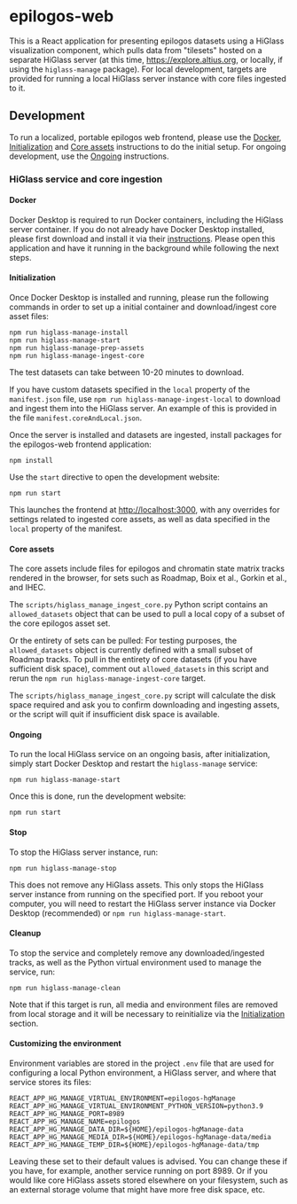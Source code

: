 # epilogos-web

This is a React application for presenting epilogos datasets using a HiGlass visualization component, which pulls data from "tilesets" hosted on a separate HiGlass server (at this time, https://explore.altius.org, or locally, if using the `higlass-manage` package). For local development, targets are provided for running a local HiGlass server instance with core files ingested to it.

## Development

To run a localized, portable epilogos web frontend, please use the [Docker](#docker), [Initialization](#initialization) and [Core assets](#core-assets) instructions to do the initial setup. For ongoing development, use the [Ongoing](#ongoing) instructions.

### HiGlass service and core ingestion

#### Docker

Docker Desktop is required to run Docker containers, including the HiGlass server container. If you do not already have Docker Desktop installed, please first download and install it via their [instructions](https://docs.docker.com/desktop/). Please open this application and have it running in the background while following the next steps.

#### Initialization

Once Docker Desktop is installed and running, please run the following commands in order to set up a initial container and download/ingest core asset files:

```
npm run higlass-manage-install
npm run higlass-manage-start
npm run higlass-manage-prep-assets
npm run higlass-manage-ingest-core
```

The test datasets can take between 10-20 minutes to download.

If you have custom datasets specified in the `local` property of the `manifest.json` file, use `npm run higlass-manage-ingest-local` to download and ingest them into the HiGlass server. An example of this is provided in the file `manifest.coreAndLocal.json`.

Once the server is installed and datasets are ingested, install packages for the epilogos-web frontend application:

```
npm install
```

Use the `start` directive to open the development website:

```
npm run start
```

This launches the frontend at [http://localhost:3000](http://localhost:3000), with any overrides for settings related to ingested core assets, as well as data specified in the `local` property of the manifest.

#### Core assets

The core assets include files for epilogos and chromatin state matrix tracks rendered in the browser, for sets such as Roadmap, Boix et al., Gorkin et al., and IHEC.

The `scripts/higlass_manage_ingest_core.py` Python script contains an `allowed_datasets` object that can be used to pull a local copy of a subset of the core epilogos asset set. 

Or the entirety of sets can be pulled: For testing purposes, the `allowed_datasets` object is currently defined with a small subset of Roadmap tracks. To pull in the entirety of core datasets (if you have sufficient disk space), comment out `allowed_datasets` in this script and rerun the `npm run higlass-manage-ingest-core` target. 

The `scripts/higlass_manage_ingest_core.py` script will calculate the disk space required and ask you to confirm downloading and ingesting assets, or the script will quit if insufficient disk space is available.

#### Ongoing

To run the local HiGlass service on an ongoing basis, after initialization, simply start Docker Desktop and restart the `higlass-manage` service:

```
npm run higlass-manage-start
```

Once this is done, run the development website:

```
npm run start
```

#### Stop

To stop the HiGlass server instance, run:

```
npm run higlass-manage-stop
```

This does not remove any HiGlass assets. This only stops the HiGlass server instance from running on the specified port. If you reboot your computer, you will need to restart the HiGlass server instance via Docker Desktop (recommended) or `npm run higlass-manage-start`.

#### Cleanup

To stop the service and completely remove any downloaded/ingested tracks, as well as the Python virtual environment used to manage the service, run:

```
npm run higlass-manage-clean
```

Note that if this target is run, all media and environment files are removed from local storage and it will be necessary to reinitialize via the [Initialization](#initialization) section.

#### Customizing the environment

Environment variables are stored in the project `.env` file that are used for configuring a local Python environment, a HiGlass server, and where that service stores its files:

```
REACT_APP_HG_MANAGE_VIRTUAL_ENVIRONMENT=epilogos-hgManage
REACT_APP_HG_MANAGE_VIRTUAL_ENVIRONMENT_PYTHON_VERSION=python3.9
REACT_APP_HG_MANAGE_PORT=8989
REACT_APP_HG_MANAGE_NAME=epilogos
REACT_APP_HG_MANAGE_DATA_DIR=${HOME}/epilogos-hgManage-data
REACT_APP_HG_MANAGE_MEDIA_DIR=${HOME}/epilogos-hgManage-data/media
REACT_APP_HG_MANAGE_TEMP_DIR=${HOME}/epilogos-hgManage-data/tmp
```

Leaving these set to their default values is advised. You can change these if you have, for example, another service running on port 8989. Or if you would like core HiGlass assets stored elsewhere on your filesystem, such as an external storage volume that might have more free disk space, etc.
